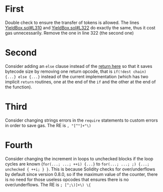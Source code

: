 # First
Double check to ensure the transfer of tokens is allowed. The lines [YieldBox.sol#L310](https://github.com/Tapioca-DAO/YieldBox/blob/f5ad271b2dcab8b643b7cf622c2d6a128e109999/contracts/YieldBox.sol#L310) and [YieldBox.sol#L322](https://github.com/Tapioca-DAO/YieldBox/blob/f5ad271b2dcab8b643b7cf622c2d6a128e109999/contracts/YieldBox.sol#L322) do exactly the same, thus it cost gas unnecessarily. Remove the one in line 322 (the second one)

# Second
Consider adding an `else` clause instead of the [return here](https://github.com/Tapioca-DAO/tapioca-periph-audit/blob/023751a4e987cf7c203ab25d3abba58f7344f213/contracts/Magnetar/modules/MagnetarMarketModule.sol#L698) so that it saves bytecode size by removing one return opcode, that is `if(!dest chain) {...} else {...}` instead of the current implementation (which has two implicit `return` routines, one at the end of the `if` and the other at the end of the function). 

# Third
Consider changing strings errors in the `require` statements to custom errors in order to save gas. The RE is `, "[^"]+"\)` 

# Fourth
Consider changing the increment in loops to unchecked blocks if the loop cycles are known (`for(...; ...; ++i) {...}` to `for(...; ...; ;) {...; unchecked { ++i; } }`. This is because Solidity checks for over/underflows by default since version 0.8.0, so if the maximum value of the counter, there is no need for those useless opcodes that ensures there is no over/underflows. The RE is `; [^;\)]+\) \{`